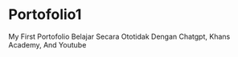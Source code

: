# Portofolio1
My First Portofolio Belajar Secara Ototidak Dengan Chatgpt, Khans Academy, And Youtube
